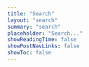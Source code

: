 ```yaml
---
title: "Search"
layout: "search"
summary: "search"
placeholder: "Search..."
showReadingTime: false
showPostNavLinks: false
showToc: false
---
```

